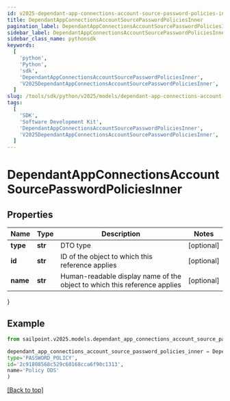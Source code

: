 ```yaml
---
id: v2025-dependant-app-connections-account-source-password-policies-inner
title: DependantAppConnectionsAccountSourcePasswordPoliciesInner
pagination_label: DependantAppConnectionsAccountSourcePasswordPoliciesInner
sidebar_label: DependantAppConnectionsAccountSourcePasswordPoliciesInner
sidebar_class_name: pythonsdk
keywords:
  [
    'python',
    'Python',
    'sdk',
    'DependantAppConnectionsAccountSourcePasswordPoliciesInner',
    'V2025DependantAppConnectionsAccountSourcePasswordPoliciesInner',
  ]
slug: /tools/sdk/python/v2025/models/dependant-app-connections-account-source-password-policies-inner
tags:
  [
    'SDK',
    'Software Development Kit',
    'DependantAppConnectionsAccountSourcePasswordPoliciesInner',
    'V2025DependantAppConnectionsAccountSourcePasswordPoliciesInner',
  ]
---
```


# DependantAppConnectionsAccountSourcePasswordPoliciesInner

## Properties

| Name | Type | Description | Notes |
| --- | --- | --- | --- |
| **type** | **str** | DTO type | [optional] |
| **id** | **str** | ID of the object to which this reference applies | [optional] |
| **name** | **str** | Human-readable display name of the object to which this reference applies | [optional] |

}

## Example

```python
from sailpoint.v2025.models.dependant_app_connections_account_source_password_policies_inner import DependantAppConnectionsAccountSourcePasswordPoliciesInner

dependant_app_connections_account_source_password_policies_inner = DependantAppConnectionsAccountSourcePasswordPoliciesInner(
type='PASSWORD_POLICY',
id='2c91808568c529c60168cca6f90c1313',
name='Policy ODS'
)

```

[[Back to top]](#)
